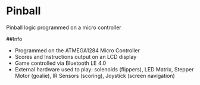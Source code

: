 # Pinball
Pinball logic programmed on a micro controller

##Info
*  Programmed on the ATMEGA1284 Micro Controller
*  Scores and Instructions output on an LCD display
*  Game controlled via Bluetooth LE 4.0
*  External hardware used to play: solenoids (flippers), LED Matrix, Stepper Motor (goalie), IR Sensors (scoring), Joystick (screen navigation)

